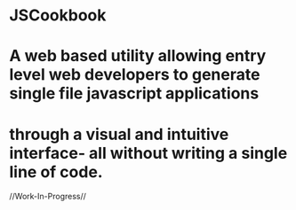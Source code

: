 # JSCookbook

# A web based utility allowing entry level web developers to generate single file javascript applications
# through a visual and intuitive interface- all without writing a single line of code.

//Work-In-Progress//


